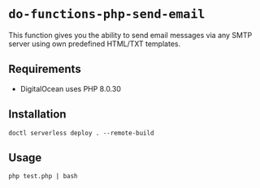 # `do-functions-php-send-email`

This function gives you the ability to send email messages via any SMTP server using own predefined HTML/TXT templates.

## Requirements

- DigitalOcean uses PHP 8.0.30

## Installation

```shell
doctl serverless deploy . --remote-build
```

## Usage

```shell
php test.php | bash
```
